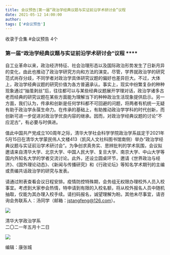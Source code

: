 ```yaml
---
title: 会议预告|第一届“政治学经典议题与实证前沿学术研讨会”议程
date: 2021-05-12 14:00:00
author: 
tags: ['#会议预告']
---
```



收录于合集 #会议预告 4个

  

### 第一届“政治学经典议题与实证前沿学术研讨会”议程 ****  

自工业革命以来，政治经济特征、社会治理形态以及国际政治形势发生了日新月异的变化，由此也推动了政治学研究方向和方法的演变。尽管，学界就政治学的研究范式尚存分歧，不同学者对政治学具体研究议题的偏好也差异巨大。不过，大体上，政治学经典议题的研究价值为各方普遍承认。事实上，现实中纷繁复杂的种种现象通过“抽茧剥丝”后，往往都可以与某些经典议题展开学理对话，政治学诸多古老而经典的研究议题在某些方面能为理解当下的种种政治生活现象提供启示。另一方面，我们认为，传承和创新是任何学科都不可回避的问题，将两者有机统一无疑有助于政治学永葆生命力。在传承的基础上，有助推动政治学学科的时代创新，而创新可进一步促进对政治学优良内容的继承。因而，对政治学经典议题的讨论“不应泥古”，有必要与时俱进。

  

值此中国共产党成立100周年之际，清华大学社会科学学院政治学系兹定于2021年5月15日在清华大学蒙民伟人文楼413（凯风人文社科图书馆南侧）举办“政治学经典议题与实证前沿学术研讨会”。为争创求真务实、思辨批判的学术氛围，会议拟邀请来自清华大学、北京大学、中国人民大学、复旦大学、南京大学、中山大学等国内外知名大学的学者交流讨论。此外，还设立圆桌环节，邀请《世界政治与经济》、《国外理论动态》、《新闻与传播研究》和《行政论坛》等知名学术期刊的主编或责编共话政治学的研究与发表。  

  

  

请通过附表查看会议日程安排。疫情防控特殊期，会务组无权限办理校外人员入校事宜。考虑到大家参会热情，特申请到有限的入校名额，将从校外报名人员中随机抽取，仅能为其办理入校手续。请扫码报名，诚望理解为盼。其他未尽事宜，请咨询会务联系人：汤同学（邮箱：jstangfeng@126.com）。  

  

![](/images/122/2.jpeg)

  

清华大学政治学系  
二〇二一年五月十二日  
  

  

![](/images/122/3.png)

编辑：康张城  

  

